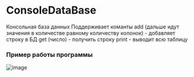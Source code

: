 # ConsoleDataBase
Консольная база данных
Поддерживает команты 
add (дальше идут значения в количестве равному количеству колонок) - добавляет строку в БД
get (число) - получить строку
print - выводит всю таблицу

### Пример работы программы
![image](https://user-images.githubusercontent.com/43353742/162622994-690440bf-53a6-48c4-9d79-1a669a5d3394.png)
